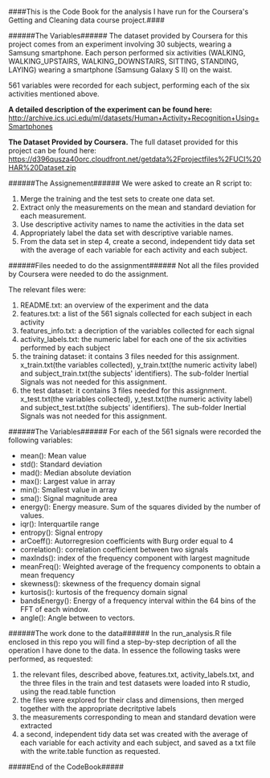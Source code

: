 ####This is the Code Book for the analysis I have run for the Coursera's Getting and Cleaning data course project.####

######The Variables######
The dataset provided by Coursera for this project comes from an experiment involving 30 subjects, wearing a Samsung smartphone. Each person performed six activities (WALKING, WALKING_UPSTAIRS, WALKING_DOWNSTAIRS, SITTING, STANDING, LAYING) wearing a smartphone (Samsung Galaxy S II) on the waist.

561 variables were recorded for each subject, performing each of the six activities mentioned above.

**A detailed description of the experiment can be found here:** http://archive.ics.uci.edu/ml/datasets/Human+Activity+Recognition+Using+Smartphones

**The Dataset Provided by Coursera.**
The full dataset provided for this project can be found here:
https://d396qusza40orc.cloudfront.net/getdata%2Fprojectfiles%2FUCI%20HAR%20Dataset.zip

######The Assignement######
We were asked to create an R script to:

1. Merge the training and the test sets to create one data set.
2. Extract only the measurements on the mean and standard deviation for each measurement. 
3. Use descriptive activity names to name the activities in the data set
4. Appropriately label the data set with descriptive variable names. 
5. From the data set in step 4, create a second, independent tidy data set with the average of each variable for each activity and each subject.

######Files needed to do the assignment######
Not all the files provided by Coursera were needed to do the assignment.

The relevant files were:

1. README.txt: an overview of the experiment and the data 
2. features.txt: a list of the 561 signals collected for each subject in each activity
3. features_info.txt: a decription of the variables collected for each signal
4. activity_labels.txt: the numeric label for each one of the six activities performed by each subject
5. the training dataset: it contains 3 files needed for this assignment. x_train.txt(the variables collected), y_train.txt(the numeric activity label) and subject_train.txt(the subjects' identifiers). The sub-folder Inertial Signals was not needed for this assignment.
6. the test dataset: it contains 3 files needed for this assignment. x_test.txt(the variables collected), y_test.txt(the numeric activity label) and subject_test.txt(the subjects' identifiers). The sub-folder Inertial Signals was not needed for this assignment.

######The Variables######
For each of the 561 signals were recorded the following variables:
- mean(): Mean value
- std(): Standard deviation
- mad(): Median absolute deviation 
- max(): Largest value in array
- min(): Smallest value in array
- sma(): Signal magnitude area
- energy(): Energy measure. Sum of the squares divided by the number of values. 
- iqr(): Interquartile range 
- entropy(): Signal entropy
- arCoeff(): Autorregresion coefficients with Burg order equal to 4
- correlation(): correlation coefficient between two signals
- maxInds(): index of the frequency component with largest magnitude
- meanFreq(): Weighted average of the frequency components to obtain a mean frequency
- skewness(): skewness of the frequency domain signal 
- kurtosis(): kurtosis of the frequency domain signal 
- bandsEnergy(): Energy of a frequency interval within the 64 bins of the FFT of each window.
- angle(): Angle between to vectors.

######The work done to the data######
In the run_analysis.R file enclosed in this repo you will find a step-by-step decription of all the operation I have done to the data. In essence the following tasks were performed, as requested:

1. the relevant files, described above, features.txt, activity_labels.txt, and the three files in the train and test datasets were loaded into R studio, using the read.table function
2. the files were explored for their class and dimensions, then merged together with the appropriate decritptive labels
3. the measurements corresponding to mean and standard devation were extracted
4. a second, independent tidy data set was created with the average of each variable for each activity and each subject, and saved as a txt file with the write.table function as requested.

#####End of the CodeBook#####

